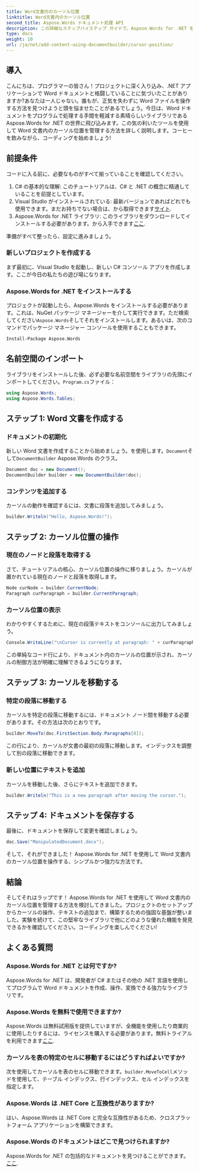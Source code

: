 ```yaml
---
title: Word文書内のカーソル位置
linktitle: Word文書内のカーソル位置
second_title: Aspose.Words ドキュメント処理 API
description: この詳細なステップバイステップ ガイドで、Aspose.Words for .NET を使用して Word 文書内のカーソル位置を管理する方法を学びましょう。 .NET 開発者に最適です。
type: docs
weight: 10
url: /ja/net/add-content-using-documentbuilder/cursor-position/
---
```

## 導入

こんにちは、プログラマーの皆さん！プロジェクトに深く入り込み、.NET アプリケーションで Word ドキュメントと格闘していることに気づいたことがありますか?あなたは一人じゃない。誰もが、正気を失わずに Word ファイルを操作する方法を見つけようと頭を悩ませたことがあるでしょう。今日は、Word ドキュメントをプログラムで処理する手間を軽減する素晴らしいライブラリである Aspose.Words for .NET の世界に飛び込みます。この気の利いたツールを使用して Word 文書内のカーソル位置を管理する方法を詳しく説明します。コーヒーを飲みながら、コーディングを始めましょう!

## 前提条件

コードに入る前に、必要なものがすべて揃っていることを確認してください。

1. C# の基本的な理解: このチュートリアルは、C# と .NET の概念に精通していることを前提としています。
2.  Visual Studio がインストールされている: 最新バージョンであればどれでも使用できます。まだお持ちでない場合は、から取得できます[サイト](https://visualstudio.microsoft.com/).
3. Aspose.Words for .NET ライブラリ: このライブラリをダウンロードしてインストールする必要があります。から入手できます[ここ](https://releases.aspose.com/words/net/).

準備がすべて整ったら、設定に進みましょう。

### 新しいプロジェクトを作成する

まず最初に、Visual Studio を起動し、新しい C# コンソール アプリを作成します。ここが今日の私たちの遊び場になります。

### Aspose.Words for .NET をインストールする

プロジェクトが起動したら、Aspose.Words をインストールする必要があります。これは、NuGet パッケージ マネージャーを介して実行できます。ただ検索してください`Aspose.Words`そしてそれをインストールします。あるいは、次のコマンドでパッケージ マネージャー コンソールを使用することもできます。

```bash
Install-Package Aspose.Words
```

## 名前空間のインポート

ライブラリをインストールした後、必ず必要な名前空間をライブラリの先頭にインポートしてください。`Program.cs`ファイル：

```csharp
using Aspose.Words;
using Aspose.Words.Tables;
```

## ステップ 1: Word 文書を作成する

### ドキュメントの初期化

新しい Word 文書を作成することから始めましょう。を使用します。`Document`そして`DocumentBuilder` Aspose.Words のクラス。

```csharp
Document doc = new Document();
DocumentBuilder builder = new DocumentBuilder(doc);
```

### コンテンツを追加する

カーソルの動作を確認するには、文書に段落を追加してみましょう。

```csharp
builder.Writeln("Hello, Aspose.Words!");
```

## ステップ 2: カーソル位置の操作

### 現在のノードと段落を取得する

さて、チュートリアルの核心、カーソル位置の操作に移りましょう。カーソルが置かれている現在のノードと段落を取得します。

```csharp
Node curNode = builder.CurrentNode;
Paragraph curParagraph = builder.CurrentParagraph;
```

### カーソル位置の表示

わかりやすくするために、現在の段落テキストをコンソールに出力してみましょう。

```csharp
Console.WriteLine("\nCursor is currently at paragraph: " + curParagraph.GetText());
```

この単純なコード行により、ドキュメント内のカーソルの位置が示され、カーソルの制御方法が明確に理解できるようになります。

## ステップ 3: カーソルを移動する

### 特定の段落に移動する

カーソルを特定の段落に移動するには、ドキュメント ノード間を移動する必要があります。その方法は次のとおりです。

```csharp
builder.MoveTo(doc.FirstSection.Body.Paragraphs[0]);
```

この行により、カーソルが文書の最初の段落に移動します。インデックスを調整して別の段落に移動できます。

### 新しい位置にテキストを追加

カーソルを移動した後、さらにテキストを追加できます。

```csharp
builder.Writeln("This is a new paragraph after moving the cursor.");
```

## ステップ 4: ドキュメントを保存する

最後に、ドキュメントを保存して変更を確認しましょう。

```csharp
doc.Save("ManipulatedDocument.docx");
```

そして、それができました！ Aspose.Words for .NET を使用して Word 文書内のカーソル位置を操作する、シンプルかつ強力な方法です。

## 結論

そしてそれはラップです！ Aspose.Words for .NET を使用して Word 文書内のカーソル位置を管理する方法を検討してきました。プロジェクトのセットアップからカーソルの操作、テキストの追加まで、構築するための強固な基盤が整いました。実験を続けて、この堅牢なライブラリで他にどのような優れた機能を発見できるかを確認してください。コーディングを楽しんでください!

## よくある質問

### Aspose.Words for .NET とは何ですか?

Aspose.Words for .NET は、開発者が C# またはその他の .NET 言語を使用してプログラムで Word ドキュメントを作成、操作、変換できる強力なライブラリです。

### Aspose.Words を無料で使用できますか?

 Aspose.Words は無料試用版を提供していますが、全機能を使用したり商業的に使用したりするには、ライセンスを購入する必要があります。無料トライアルを利用できます[ここ](https://releases.aspose.com/).

### カーソルを表の特定のセルに移動するにはどうすればよいですか?

次を使用してカーソルを表のセルに移動できます。`builder.MoveToCell`メソッドを使用して、テーブル インデックス、行インデックス、セル インデックスを指定します。

### Aspose.Words は .NET Core と互換性がありますか?

はい、Aspose.Words は .NET Core と完全な互換性があるため、クロスプラットフォーム アプリケーションを構築できます。

### Aspose.Words のドキュメントはどこで見つけられますか?

 Aspose.Words for .NET の包括的なドキュメントを見つけることができます。[ここ](https://reference.aspose.com/words/net/).
